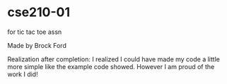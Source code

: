 # cse210-01
for tic tac toe assn

Made by Brock Ford

Realization after completion: I realized I could have made my code a little more simple like the example code showed. However I am proud of the work I did!